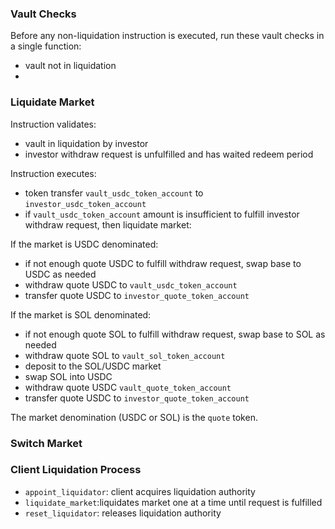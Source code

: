 ### Vault Checks
Before any non-liquidation instruction is executed, run these vault checks in a single function:
* vault not in liquidation
* 

### Liquidate Market
Instruction validates:
* vault in liquidation by investor
* investor withdraw request is unfulfilled and has waited redeem period

Instruction executes:
* token transfer `vault_usdc_token_account` to `investor_usdc_token_account`
* if `vault_usdc_token_account` amount is insufficient to fulfill investor withdraw request, then liquidate market:

If the market is USDC denominated:
* if not enough quote USDC to fulfill withdraw request, swap base to USDC as needed
* withdraw quote USDC to `vault_usdc_token_account`
* transfer quote USDC to `investor_quote_token_account`

If the market is SOL denominated:
* if not enough quote SOL to fulfill withdraw request, swap base to SOL as needed
* withdraw quote SOL to `vault_sol_token_account`
* deposit to the SOL/USDC market
* swap SOL into USDC
* withdraw quote USDC `vault_quote_token_account`
* transfer quote USDC to `investor_quote_token_account`

The market denomination (USDC or SOL) is the `quote` token.

### Switch Market


### Client Liquidation Process
* `appoint_liquidator`: client acquires liquidation authority
* `liquidate_market`:liquidates market one at a time until request is fulfilled
* `reset_liquidator`: releases liquidation authority